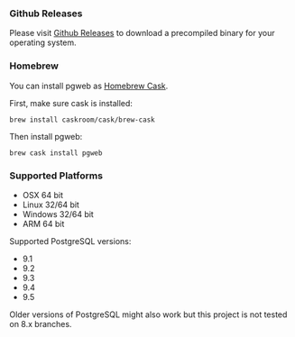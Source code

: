 ### Github Releases

Please visit [Github Releases](https://github.com/sosedoff/pgweb/releases) to download a 
precompiled binary for your operating system.

### Homebrew

You can install pgweb as [Homebrew Cask](http://caskroom.io/).

First, make sure cask is installed:

```
brew install caskroom/cask/brew-cask
```

Then install pgweb:

```
brew cask install pgweb
```

### Supported Platforms

- OSX 64 bit
- Linux 32/64 bit
- Windows 32/64 bit
- ARM 64 bit

Supported PostgreSQL versions:

- 9.1
- 9.2
- 9.3
- 9.4
- 9.5

Older versions of PostgreSQL might also work but this project is not tested on 
8.x branches.